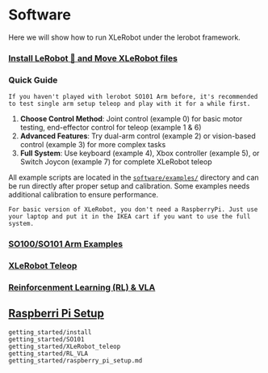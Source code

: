 <!-- THIS IS ALL GENERATED DOCUMENTATION via generate_robot_docs.py. DO NOT MODIFY THIS FILE DIRECTLY. -->

# Software

Here we will show how to run XLeRobot under the lerobot framework.

### [Install LeRobot 🤗 and Move XLeRobot files](getting_started/install.md)

### Quick Guide

```{note}
If you haven't played with lerobot SO101 Arm before, it's recommended to test single arm setup teleop and play with it for a while first.
```

1. **Choose Control Method**: Joint control (example 0) for basic motor testing, end-effector control for teleop (example 1 & 6)
2. **Advanced Features**: Try dual-arm control (example 2) or vision-based control (example 3) for more complex tasks
3. **Full System**: Use keyboard (example 4), Xbox controller (example 5), or Switch Joycon (example 7) for complete XLeRobot teleop

All example scripts are located in the [`software/examples/`](https://github.com/Vector-Wangel/XLeRobot/tree/main/software/examples) directory and can be run directly after proper setup and calibration. Some examples needs additional calibration to ensure performance.

```{note}
For basic version of XLeRobot, you don't need a RaspberryPi. Just use your laptop and put it in the IKEA cart if you want to use the full system.
```

### [SO100/SO101 Arm Examples](getting_started/SO101.md)

### [XLeRobot Teleop](getting_started/XLeRobot_teleop.md)

### [Reinforcenment Learning (RL) & VLA](getting_started/RL_VLA.md)

## [Raspberri Pi Setup](getting_started/raspberry_pi_setup.md)


```{toctree}
getting_started/install
getting_started/SO101
getting_started/XLeRobot_teleop
getting_started/RL_VLA
getting_started/raspberry_pi_setup.md
```